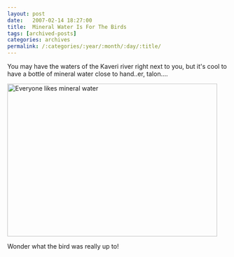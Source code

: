 ```yaml
---
layout: post
date:	2007-02-14 18:27:00
title:  Mineral Water Is For The Birds
tags: [archived-posts]
categories: archives
permalink: /:categories/:year/:month/:day/:title/
---
```

You may have the waters of the Kaveri river right next to you, but it's cool to have a bottle of mineral water close to hand..er, talon....

<a href="http://www.flickr.com/photos/96476944@N00/390100560/" title="Photo Sharing"><img width="479" alt="Everyone likes mineral water" src="http://farm1.static.flickr.com/181/390100560_89dde7dbb0.jpg" height="348"/></a>

Wonder what the bird was really up to!
